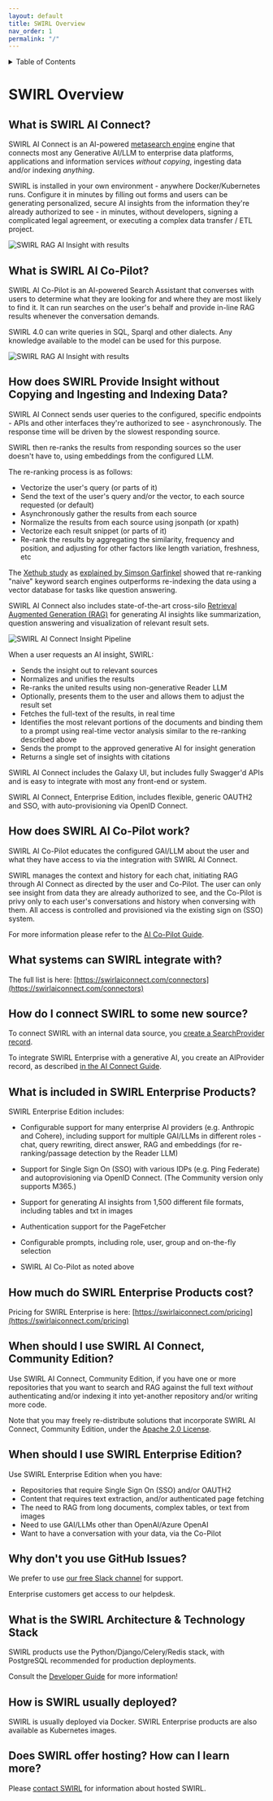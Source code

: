 ```yaml
---
layout: default
title: SWIRL Overview
nav_order: 1
permalink: "/"
---
```

<details markdown="block">
  <summary>
    Table of Contents
  </summary>
  {: .text-delta }
- TOC
{:toc}
</details>

# SWIRL Overview

## What is SWIRL AI Connect?

SWIRL AI Connect is an AI-powered [metasearch engine](https://en.wikipedia.org/wiki/Metasearch_engine) engine that connects most any Generative AI/LLM to enterprise data platforms, applications and information services *without copying*, ingesting data and/or indexing *anything*.

SWIRL is installed in your own environment - anywhere Docker/Kubernetes runs. Configure it in minutes by filling out forms and users can be generating personalized, secure AI insights from the information they're already authorized to see - in minutes, without developers, signing a complicated legal agreement, or executing a complex data transfer / ETL project.

![SWIRL RAG AI Insight with results](images/swirl_40_community_rag.png)

## What is SWIRL AI Co-Pilot? 

SWIRL AI Co-Pilot is an AI-powered Search Assistant that converses with users to determine what they are looking for and where they are most likely to find it. It can run searches on the user's behalf and provide in-line RAG results whenever the conversation demands. 

SWIRL 4.0 can write queries in SQL, Sparql and other dialects. Any knowledge available to the model can be used for this purpose.

![SWIRL RAG AI Insight with results](images/swirl_40_enterprise_assistant_rag.png)

## How does SWIRL Provide Insight without Copying and Ingesting and Indexing Data?

SWIRL AI Connect sends user queries to the configured, specific endpoints - APIs and other interfaces they're authorized to see - asynchronously. The response time will be driven by the slowest responding source.

SWIRL then re-ranks the results from responding sources so the user doesn't have to, using embeddings from the configured LLM.

The re-ranking process is as follows: 
* Vectorize the user's query (or parts of it)
* Send the text of the user's query and/or the vector, to each source requested (or default)
* Asynchronously gather the results from each source
* Normalize the results from each source using jsonpath (or xpath)
* Vectorize each result snippet (or parts of it)
* Re-rank the results by aggregating the similarity, frequency and position, and adjusting for other factors like length variation, freshness, etc 

The [Xethub study](https://xethub.com/blog/you-dont-need-a-vector-database) as [explained by Simson Garfinkel](https://www.linkedin.com/pulse/vector-databases-rag-simson-garfinkel-hzule/) showed that re-ranking "naive" keyword search engines outperforms re-indexing the data using a vector database for tasks like question answering.

SWIRL AI Connect also includes state-of-the-art cross-silo [Retrieval Augmented Generation (RAG)](https://en.wikipedia.org/wiki/Retrieval-augmented_generation) for generating AI insights like summarization, question answering and visualization of relevant result sets. 

![SWIRL AI Connect Insight Pipeline](images/swirl_rag_pipeline.png)

When a user requests an AI insight, SWIRL:

* Sends the insight out to relevant sources
* Normalizes and unifies the results 
* Re-ranks the united results using non-generative Reader LLM
* Optionally, presents them to the user and allows them to adjust the result set
* Fetches the full-text of the results, in real time
* Identifies the most relevant portions of the documents and binding them to a prompt using real-time vector analysis similar to the re-ranking described above
* Sends the prompt to the approved generative AI for insight generation
* Returns a single set of insights with citations

SWIRL AI Connect includes the Galaxy UI, but includes fully Swagger'd APIs and is easy to integrate with most any front-end or system.

SWIRL AI Connect, Enterprise Edition, includes flexible, generic OAUTH2 and SSO, with auto-provisioning via OpenID Connect.

## How does SWIRL AI Co-Pilot work?

SWIRL AI Co-Pilot educates the configured GAI/LLM about the user and what they have access to via the integration with SWIRL AI Connect. 

SWIRL manages the context and history for each chat, initiating RAG through AI Connect as directed by the user and Co-Pilot. The user can only see insight from data they are already authorized to see, and the Co-Pilot is privy only to each user's conversations and history when conversing with them. All access is controlled and provisioned via the existing sign on (SSO) system. 

For more information please refer to the [AI Co-Pilot Guide](AI-Co-Pilot.html).
## What systems can SWIRL integrate with?

The full list is here: [https://swirlaiconnect.com/connectors](https://swirlaiconnect.com/connectors)

## How do I connect SWIRL to some new source?

To connect SWIRL with an internal data source, you [create a SearchProvider record](./SP-Guide.html#using-searchproviders).

To integrate SWIRL Enterprise with a generative AI, you create an AIProvider record, as described 
[in the AI Connect Guide](AI-Connect.html#connecting-to-generative-ai-gai-and-large-language-models-llms).

## What is included in SWIRL Enterprise Products?

SWIRL Enterprise Edition includes:

* Configurable support for many enterprise AI providers (e.g. Anthropic and Cohere), including support for multiple GAI/LLMs in different roles - chat, query rewriting, direct answer, RAG and embeddings (for re-ranking/passage detection by the Reader LLM)

* Support for Single Sign On (SSO) with various IDPs (e.g. Ping Federate) and autoprovisioning via OpenID Connect. (The Community version only supports M365.)

* Support for generating AI insights from 1,500 different file formats, including tables and txt in images 

* Authentication support for the PageFetcher

* Configurable prompts, including role, user, group and on-the-fly selection

* SWIRL AI Co-Pilot as noted above

## How much do SWIRL Enterprise Products cost?

Pricing for SWIRL Enterprise is here: [https://swirlaiconnect.com/pricing](https://swirlaiconnect.com/pricing)

## When should I use SWIRL AI Connect, Community Edition?

Use SWIRL AI Connect, Community Edition, if you have one or more repositories that you want to search and RAG against the full text *without* authenticating and/or indexing it into yet-another repository and/or writing more code.

Note that you may freely re-distribute solutions that incorporate SWIRL AI Connect, Community Edition, under the [Apache 2.0 License](https://github.com/swirlai/swirl-search/blob/main/LICENSE).

## When should I use SWIRL Enterprise Edition? 

Use SWIRL Enterprise Edition when you have:

* Repositories that require Single Sign On (SSO) and/or OAUTH2
* Content that requires text extraction, and/or authenticated page fetching
* The need to RAG from long documents, complex tables, or text from images
* Need to use GAI/LLMs other than OpenAI/Azure OpenAI
* Want to have a conversation with your data, via the Co-Pilot

## Why don't you use GitHub Issues?

We prefer to use [our free Slack channel](https://join.slack.com/t/swirlmetasearch/shared_invite/zt-2sfwvhwwg-mMn9tcKhAbqXbrV~9~Y1eA) for support. 

Enterprise customers get access to our helpdesk.

## What is the SWIRL Architecture & Technology Stack

SWIRL products use the Python/Django/Celery/Redis stack, with PostgreSQL recommended for production deployments.

Consult the [Developer Guide](./Developer-Guide.md#architecture) for more information!

## How is SWIRL usually deployed?

SWIRL is usually deployed via Docker. SWIRL Enterprise products are also available as Kubernetes images. 

## Does SWIRL offer hosting? How can I learn more? 

Please [contact SWIRL](mailto:hello@swirlaiconnect.com) for information about hosted SWIRL. 
